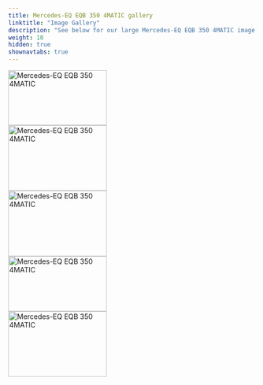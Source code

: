 ```yaml
---
title: Mercedes-EQ EQB 350 4MATIC gallery
linktitle: "Image Gallery"
description: "See below for our large Mercedes-EQ EQB 350 4MATIC image gallery. Click pictures for high-resolution versions."
weight: 10
hidden: true
shownavtabs: true
---
```

<!-- markdownlint-disable MD033 -->
<object type="image/svg+xml" data="../modelnavigation.svg"></object>
<div class="pswp-gallery pswp-grid-container" id ="my-gallery">
<div class="pswp-grid-item">
<a href="https://media.evkx.net/multimedia/models/mercedes/eqb/eqb_350_4matic/exterior_1.jpg"
data-pswp-src="https://media.evkx.net/multimedia/models/mercedes/eqb/eqb_350_4matic/exterior_1.jpg"
data-pswp-width="3000"
data-pswp-height="1686" 
target="_blank">
<img src="https://media.evkx.net/multimedia/models/mercedes/eqb/eqb_350_4matic/exterior_1_xst.jpg" alt="Mercedes-EQ EQB 350 4MATIC" width="200px" height="112px" />
</a>
</div>
<div class="pswp-grid-item">
<a href="https://media.evkx.net/multimedia/models/mercedes/eqb/eqb_350_4matic/frontseats_1.jpg"
data-pswp-src="https://media.evkx.net/multimedia/models/mercedes/eqb/eqb_350_4matic/frontseats_1.jpg"
data-pswp-width="3000"
data-pswp-height="1999" 
target="_blank">
<img src="https://media.evkx.net/multimedia/models/mercedes/eqb/eqb_350_4matic/frontseats_1_xst.jpg" alt="Mercedes-EQ EQB 350 4MATIC" width="200px" height="133px" />
</a>
</div>
<div class="pswp-grid-item">
<a href="https://media.evkx.net/multimedia/models/mercedes/eqb/eqb_350_4matic/main_1.jpg"
data-pswp-src="https://media.evkx.net/multimedia/models/mercedes/eqb/eqb_350_4matic/main_1.jpg"
data-pswp-width="3000"
data-pswp-height="1999" 
target="_blank">
<img src="https://media.evkx.net/multimedia/models/mercedes/eqb/eqb_350_4matic/main_1_xst.jpg" alt="Mercedes-EQ EQB 350 4MATIC" width="200px" height="133px" />
</a>
</div>
<div class="pswp-grid-item">
<a href="https://media.evkx.net/multimedia/models/mercedes/eqb/eqb_350_4matic/screens_1.jpg"
data-pswp-src="https://media.evkx.net/multimedia/models/mercedes/eqb/eqb_350_4matic/screens_1.jpg"
data-pswp-width="3000"
data-pswp-height="1686" 
target="_blank">
<img src="https://media.evkx.net/multimedia/models/mercedes/eqb/eqb_350_4matic/screens_1_xst.jpg" alt="Mercedes-EQ EQB 350 4MATIC" width="200px" height="112px" />
</a>
</div>
<div class="pswp-grid-item">
<a href="https://media.evkx.net/multimedia/models/mercedes/eqb/eqb_350_4matic/trunk_1.jpg"
data-pswp-src="https://media.evkx.net/multimedia/models/mercedes/eqb/eqb_350_4matic/trunk_1.jpg"
data-pswp-width="3000"
data-pswp-height="1999" 
target="_blank">
<img src="https://media.evkx.net/multimedia/models/mercedes/eqb/eqb_350_4matic/trunk_1_xst.jpg" alt="Mercedes-EQ EQB 350 4MATIC" width="200px" height="133px" />
</a>
</div>
</div>
<script type="module">
  import PhotoSwipeLightbox from '/js/photoswipe-lightbox.esm.js';
    const lightbox = new PhotoSwipeLightbox({
       gallery: '#my-gallery',
        children: 'a',
        pswpModule: () => import('/js/photoswipe.esm.js')
    });
lightbox.init();
</script>
